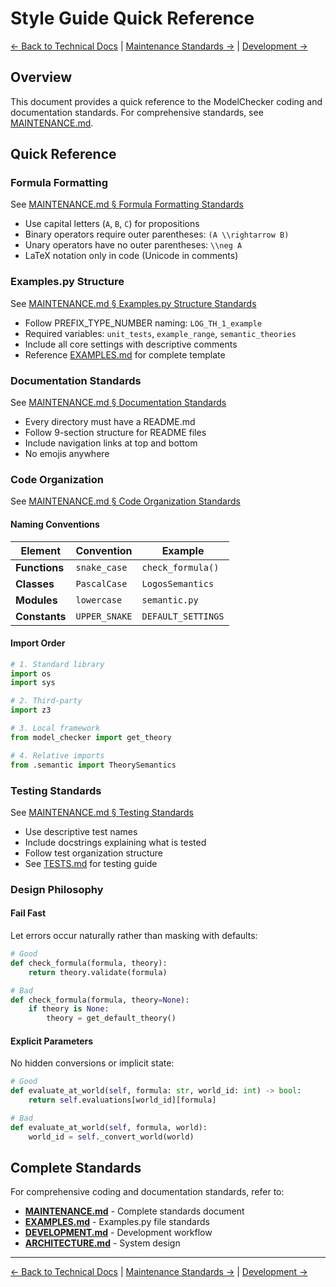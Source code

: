 # Style Guide Quick Reference

[← Back to Technical Docs](README.md) | [Maintenance Standards →](../MAINTENANCE.md) | [Development →](DEVELOPMENT.md)

## Overview

This document provides a quick reference to the ModelChecker coding and documentation standards. For comprehensive standards, see [MAINTENANCE.md](../MAINTENANCE.md).

## Quick Reference

### Formula Formatting

See [MAINTENANCE.md § Formula Formatting Standards](../MAINTENANCE.md#formula-formatting-standards)

- Use capital letters (`A`, `B`, `C`) for propositions
- Binary operators require outer parentheses: `(A \\rightarrow B)`
- Unary operators have no outer parentheses: `\\neg A`
- LaTeX notation only in code (Unicode in comments)

### Examples.py Structure

See [MAINTENANCE.md § Examples.py Structure Standards](../MAINTENANCE.md#examplespy-structure-standards)

- Follow PREFIX_TYPE_NUMBER naming: `LOG_TH_1_example`
- Required variables: `unit_tests`, `example_range`, `semantic_theories`
- Include all core settings with descriptive comments
- Reference [EXAMPLES.md](EXAMPLES.md) for complete template

### Documentation Standards

See [MAINTENANCE.md § Documentation Standards](../MAINTENANCE.md#documentation-standards)

- Every directory must have a README.md
- Follow 9-section structure for README files
- Include navigation links at top and bottom
- No emojis anywhere

### Code Organization

See [MAINTENANCE.md § Code Organization Standards](../MAINTENANCE.md#code-organization-standards)

#### Naming Conventions

| Element       | Convention    | Example            |
| ------------- | ------------- | ------------------ |
| **Functions** | `snake_case`  | `check_formula()`  |
| **Classes**   | `PascalCase`  | `LogosSemantics`   |
| **Modules**   | `lowercase`   | `semantic.py`      |
| **Constants** | `UPPER_SNAKE` | `DEFAULT_SETTINGS` |

#### Import Order

```python
# 1. Standard library
import os
import sys

# 2. Third-party
import z3

# 3. Local framework
from model_checker import get_theory

# 4. Relative imports
from .semantic import TheorySemantics
```

### Testing Standards

See [MAINTENANCE.md § Testing Standards](../MAINTENANCE.md#testing-standards)

- Use descriptive test names
- Include docstrings explaining what is tested
- Follow test organization structure
- See [TESTS.md](TESTS.md) for testing guide

### Design Philosophy

#### Fail Fast

Let errors occur naturally rather than masking with defaults:

```python
# Good
def check_formula(formula, theory):
    return theory.validate(formula)

# Bad
def check_formula(formula, theory=None):
    if theory is None:
        theory = get_default_theory()
```

#### Explicit Parameters

No hidden conversions or implicit state:

```python
# Good
def evaluate_at_world(self, formula: str, world_id: int) -> bool:
    return self.evaluations[world_id][formula]

# Bad
def evaluate_at_world(self, formula, world):
    world_id = self._convert_world(world)
```

## Complete Standards

For comprehensive coding and documentation standards, refer to:

- **[MAINTENANCE.md](../MAINTENANCE.md)** - Complete standards document
- **[EXAMPLES.md](EXAMPLES.md)** - Examples.py file standards
- **[DEVELOPMENT.md](DEVELOPMENT.md)** - Development workflow
- **[ARCHITECTURE.md](ARCHITECTURE.md)** - System design

---

[← Back to Technical Docs](README.md) | [Maintenance Standards →](../MAINTENANCE.md) | [Development →](DEVELOPMENT.md)
